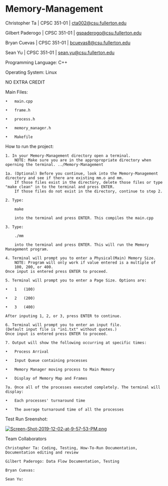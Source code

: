 # Memory-Management


Christopher Ta      |       CPSC 351-01       |       cta002@csu.fullerton.edu

Gilbert Paderogo    |       CPSC 351-01       |       gspaderogo@csu.fullerton.edu

Bryan Cuevas        |       CPSC 351-01       |       bcuevas8@csu.fullerton.edu

Sean Yu             |       CPSC 351-01       |       sean.yu@csu.fullerton.edu


Programming Language: C++

Operating System: Linux

NO EXTRA CREDIT

Main Files:

    •   main.cpp

    •   frame.h

    •   process.h

    •   memory_manager.h

    •   Makefile

How to run the project:

    1. In your Memory-Management directory open a terminal.
        NOTE: Make sure you are in the appropropriate directory when operning the terminal. ../Memory-Management

    1a. (Optional) Before you continue, look into the Memory-Management
    directory and see if there are existing mm.o and mm.
        If those files exist in the directory, delete those files or type "make clean" in to the terminal and press ENTER.
        If those files do not exist in the directory, continue to step 2.

    2. Type: 
    
        make

        into the terminal and press ENTER. This compiles the main.cpp

    3. Type:

        ./mm

        into the terminal and press ENTER. This will run the Memory Management program.

    4. Terminal will prompt you to enter a Physical(Main) Memory Size.
        NOTE: Program will only work if value entered is a multiple of
        100, 200, or 400.
    Once input is entered press ENTER to proceed.

    5. Terminal will prompt you to enter a Page Size. Options are:

    •   1   (100)

    •   2   (200)

    •   3   (400)

    After inputing 1, 2, or 3, press ENTER to continue.

    6. Terminal will prompt you to enter an input file.
    (Default input file is "in1.txt" without quotes.)
    Once input is entered press ENTER to proceed.

    7. Output will show the following occurring at specific times:

    •   Process Arrival

    •   Input Queue containing processes

    •   Memory Manager moving process to Main Memory

    •   Display of Memory Map and Frames

    7a. Once all of the processes executed completely. The terminal will
    display:

    •   Each processes' turnaround time

    •   The average turnaround time of all the processes

Test Run Sreenshot:

[![Screen-Shot-2019-12-02-at-9-57-53-PM.png](https://i.postimg.cc/6q4GzQr0/Screen-Shot-2019-12-02-at-9-57-53-PM.png)](https://postimg.cc/bS8JwpFD)

Team Collaborators

    Christopher Ta: Coding, Testing, How-To-Run Documentation, Documentation editing and review

    Gilbert Paderogo: Data Flow Documentation, Testing 

    Bryan Cuevas:

    Sean Yu: